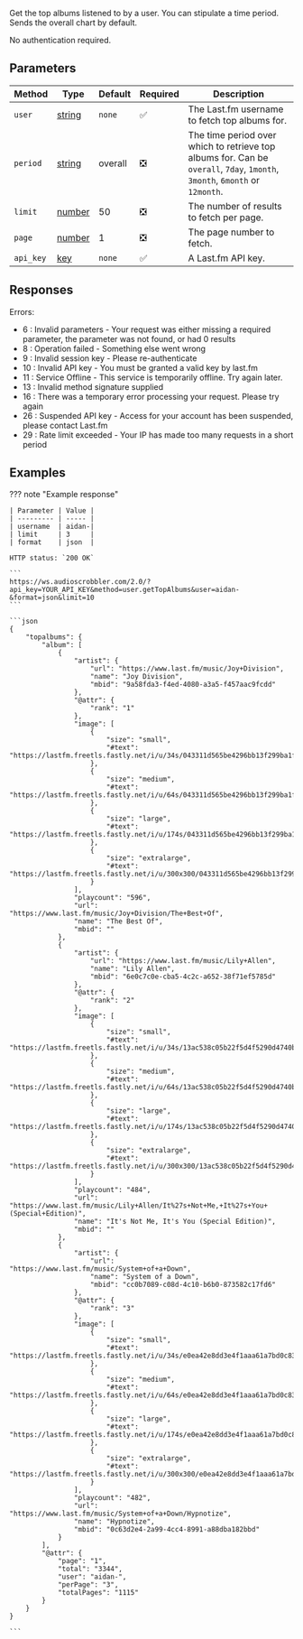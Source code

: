 Get the top albums listened to by a user. You can stipulate a time period. Sends the overall chart by default.

No authentication required.

## Parameters
| Method | Type | Default | Required | Description 
| ------ | ---- | ------- | -------- | -----------
| `user` | [string][string] | `none` | :white_check_mark: | The Last.fm username to fetch top albums for.
| `period` | [string][string] | overall | :negative_squared_cross_mark: | The time period over which to retrieve top albums for. Can be `overall`, `7day`, `1month`, `3month`, `6month` or `12month`.
| `limit` | [number][number] | 50 | :negative_squared_cross_mark: | The number of results to fetch per page.
| `page` | [number][number] | 1 | :negative_squared_cross_mark: | The page number to fetch.
| `api_key` | [key][key] | `none` | :white_check_mark: | A Last.fm API key.

## Responses
Errors:

- 6 : Invalid parameters - Your request was either missing a required parameter, the parameter was not found, or had 0 results
- 8 : Operation failed - Something else went wrong  
- 9 : Invalid session key - Please re-authenticate  
- 10 : Invalid API key - You must be granted a valid key by last.fm  
- 11 : Service Offline - This service is temporarily offline. Try again later.  
- 13 : Invalid method signature supplied  
- 16 : There was a temporary error processing your request. Please try again  
- 26 : Suspended API key - Access for your account has been suspended, please contact Last.fm  
- 29 : Rate limit exceeded - Your IP has made too many requests in a short period  


## Examples
??? note "Example response"

    | Parameter | Value |
    | --------- | ----- |
    | username  | aidan-|
    | limit     | 3     |
    | format    | json  |

    HTTP status: `200 OK`

    ```
    https://ws.audioscrobbler.com/2.0/?api_key=YOUR_API_KEY&method=user.getTopAlbums&user=aidan-&format=json&limit=10
    ```

    ```json
    {
        "topalbums": {
            "album": [
                {
                    "artist": {
                        "url": "https://www.last.fm/music/Joy+Division",
                        "name": "Joy Division",
                        "mbid": "9a58fda3-f4ed-4080-a3a5-f457aac9fcdd"
                    },
                    "@attr": {
                        "rank": "1"
                    },
                    "image": [
                        {
                            "size": "small",
                            "#text": "https://lastfm.freetls.fastly.net/i/u/34s/043311d565be4296bb13f299ba1f08de.jpg"
                        },
                        {
                            "size": "medium",
                            "#text": "https://lastfm.freetls.fastly.net/i/u/64s/043311d565be4296bb13f299ba1f08de.jpg"
                        },
                        {
                            "size": "large",
                            "#text": "https://lastfm.freetls.fastly.net/i/u/174s/043311d565be4296bb13f299ba1f08de.jpg"
                        },
                        {
                            "size": "extralarge",
                            "#text": "https://lastfm.freetls.fastly.net/i/u/300x300/043311d565be4296bb13f299ba1f08de.jpg"
                        }
                    ],
                    "playcount": "596",
                    "url": "https://www.last.fm/music/Joy+Division/The+Best+Of",
                    "name": "The Best Of",
                    "mbid": ""
                },
                {
                    "artist": {
                        "url": "https://www.last.fm/music/Lily+Allen",
                        "name": "Lily Allen",
                        "mbid": "6e0c7c0e-cba5-4c2c-a652-38f71ef5785d"
                    },
                    "@attr": {
                        "rank": "2"
                    },
                    "image": [
                        {
                            "size": "small",
                            "#text": "https://lastfm.freetls.fastly.net/i/u/34s/13ac538c05b22f5d4f5290d4740b59f4.png"
                        },
                        {
                            "size": "medium",
                            "#text": "https://lastfm.freetls.fastly.net/i/u/64s/13ac538c05b22f5d4f5290d4740b59f4.png"
                        },
                        {
                            "size": "large",
                            "#text": "https://lastfm.freetls.fastly.net/i/u/174s/13ac538c05b22f5d4f5290d4740b59f4.png"
                        },
                        {
                            "size": "extralarge",
                            "#text": "https://lastfm.freetls.fastly.net/i/u/300x300/13ac538c05b22f5d4f5290d4740b59f4.png"
                        }
                    ],
                    "playcount": "484",
                    "url": "https://www.last.fm/music/Lily+Allen/It%27s+Not+Me,+It%27s+You+(Special+Edition)",
                    "name": "It's Not Me, It's You (Special Edition)",
                    "mbid": ""
                },
                {
                    "artist": {
                        "url": "https://www.last.fm/music/System+of+a+Down",
                        "name": "System of a Down",
                        "mbid": "cc0b7089-c08d-4c10-b6b0-873582c17fd6"
                    },
                    "@attr": {
                        "rank": "3"
                    },
                    "image": [
                        {
                            "size": "small",
                            "#text": "https://lastfm.freetls.fastly.net/i/u/34s/e0ea42e8dd3e4f1aaa61a7bd0c833117.png"
                        },
                        {
                            "size": "medium",
                            "#text": "https://lastfm.freetls.fastly.net/i/u/64s/e0ea42e8dd3e4f1aaa61a7bd0c833117.png"
                        },
                        {
                            "size": "large",
                            "#text": "https://lastfm.freetls.fastly.net/i/u/174s/e0ea42e8dd3e4f1aaa61a7bd0c833117.png"
                        },
                        {
                            "size": "extralarge",
                            "#text": "https://lastfm.freetls.fastly.net/i/u/300x300/e0ea42e8dd3e4f1aaa61a7bd0c833117.png"
                        }
                    ],
                    "playcount": "482",
                    "url": "https://www.last.fm/music/System+of+a+Down/Hypnotize",
                    "name": "Hypnotize",
                    "mbid": "0c63d2e4-2a99-4cc4-8991-a88dba182bbd"
                }
            ],
            "@attr": {
                "page": "1",
                "total": "3344",
                "user": "aidan-",
                "perPage": "3",
                "totalPages": "1115"
            }
        }
    }
    
    ```

[string]: https://developer.mozilla.org/en-US/docs/Web/JavaScript/Reference/Global_Objects/String
[number]: https://developer.mozilla.org/en-US/docs/Web/JavaScript/Reference/Global_Objects/Number
[key]: https://www.last.fm/api/account/create